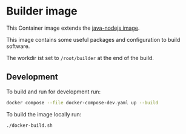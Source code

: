 # Builder image

This Container image extends the
[java-nodejs image](https://github.com/mbT-Infrastructure/docker-java-nodejs).

This image contains some useful packages and configuration to build software.

The workdir ist set to `/root/builder` at the end of the build.


## Development

To build and run for development run:
```bash
docker compose --file docker-compose-dev.yaml up --build
```

To build the image locally run:
```bash
./docker-build.sh
```
